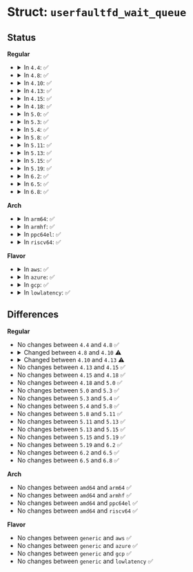 # Struct: <code>userfaultfd_wait_queue</code>

## Status
<b>Regular</b>
<ul>
<li>
<details>
<summary>In <code>4.4</code>: ✅</summary>

```c
struct userfaultfd_wait_queue {
    struct uffd_msg msg;
    wait_queue_t wq;
    struct userfaultfd_ctx *ctx;
};
```
</details>
</li>
<li>
<details>
<summary>In <code>4.8</code>: ✅</summary>

```c
struct userfaultfd_wait_queue {
    struct uffd_msg msg;
    wait_queue_t wq;
    struct userfaultfd_ctx *ctx;
};
```
</details>
</li>
<li>
<details>
<summary>In <code>4.10</code>: ✅</summary>

```c
struct userfaultfd_wait_queue {
    struct uffd_msg msg;
    wait_queue_t wq;
    struct userfaultfd_ctx *ctx;
    bool waken;
};
```
</details>
</li>
<li>
<details>
<summary>In <code>4.13</code>: ✅</summary>

```c
struct userfaultfd_wait_queue {
    struct uffd_msg msg;
    wait_queue_entry_t wq;
    struct userfaultfd_ctx *ctx;
    bool waken;
};
```
</details>
</li>
<li>
<details>
<summary>In <code>4.15</code>: ✅</summary>

```c
struct userfaultfd_wait_queue {
    struct uffd_msg msg;
    wait_queue_entry_t wq;
    struct userfaultfd_ctx *ctx;
    bool waken;
};
```
</details>
</li>
<li>
<details>
<summary>In <code>4.18</code>: ✅</summary>

```c
struct userfaultfd_wait_queue {
    struct uffd_msg msg;
    wait_queue_entry_t wq;
    struct userfaultfd_ctx *ctx;
    bool waken;
};
```
</details>
</li>
<li>
<details>
<summary>In <code>5.0</code>: ✅</summary>

```c
struct userfaultfd_wait_queue {
    struct uffd_msg msg;
    wait_queue_entry_t wq;
    struct userfaultfd_ctx *ctx;
    bool waken;
};
```
</details>
</li>
<li>
<details>
<summary>In <code>5.3</code>: ✅</summary>

```c
struct userfaultfd_wait_queue {
    struct uffd_msg msg;
    wait_queue_entry_t wq;
    struct userfaultfd_ctx *ctx;
    bool waken;
};
```
</details>
</li>
<li>
<details>
<summary>In <code>5.4</code>: ✅</summary>

```c
struct userfaultfd_wait_queue {
    struct uffd_msg msg;
    wait_queue_entry_t wq;
    struct userfaultfd_ctx *ctx;
    bool waken;
};
```
</details>
</li>
<li>
<details>
<summary>In <code>5.8</code>: ✅</summary>

```c
struct userfaultfd_wait_queue {
    struct uffd_msg msg;
    wait_queue_entry_t wq;
    struct userfaultfd_ctx *ctx;
    bool waken;
};
```
</details>
</li>
<li>
<details>
<summary>In <code>5.11</code>: ✅</summary>

```c
struct userfaultfd_wait_queue {
    struct uffd_msg msg;
    wait_queue_entry_t wq;
    struct userfaultfd_ctx *ctx;
    bool waken;
};
```
</details>
</li>
<li>
<details>
<summary>In <code>5.13</code>: ✅</summary>

```c
struct userfaultfd_wait_queue {
    struct uffd_msg msg;
    wait_queue_entry_t wq;
    struct userfaultfd_ctx *ctx;
    bool waken;
};
```
</details>
</li>
<li>
<details>
<summary>In <code>5.15</code>: ✅</summary>

```c
struct userfaultfd_wait_queue {
    struct uffd_msg msg;
    wait_queue_entry_t wq;
    struct userfaultfd_ctx *ctx;
    bool waken;
};
```
</details>
</li>
<li>
<details>
<summary>In <code>5.19</code>: ✅</summary>

```c
struct userfaultfd_wait_queue {
    struct uffd_msg msg;
    wait_queue_entry_t wq;
    struct userfaultfd_ctx *ctx;
    bool waken;
};
```
</details>
</li>
<li>
<details>
<summary>In <code>6.2</code>: ✅</summary>

```c
struct userfaultfd_wait_queue {
    struct uffd_msg msg;
    wait_queue_entry_t wq;
    struct userfaultfd_ctx *ctx;
    bool waken;
};
```
</details>
</li>
<li>
<details>
<summary>In <code>6.5</code>: ✅</summary>

```c
struct userfaultfd_wait_queue {
    struct uffd_msg msg;
    wait_queue_entry_t wq;
    struct userfaultfd_ctx *ctx;
    bool waken;
};
```
</details>
</li>
<li>
<details>
<summary>In <code>6.8</code>: ✅</summary>

```c
struct userfaultfd_wait_queue {
    struct uffd_msg msg;
    wait_queue_entry_t wq;
    struct userfaultfd_ctx *ctx;
    bool waken;
};
```
</details>
</li>
</ul>
<b>Arch</b>
<ul>
<li>
<details>
<summary>In <code>arm64</code>: ✅</summary>

```c
struct userfaultfd_wait_queue {
    struct uffd_msg msg;
    wait_queue_entry_t wq;
    struct userfaultfd_ctx *ctx;
    bool waken;
};
```
</details>
</li>
<li>
<details>
<summary>In <code>armhf</code>: ✅</summary>

```c
struct userfaultfd_wait_queue {
    struct uffd_msg msg;
    wait_queue_entry_t wq;
    struct userfaultfd_ctx *ctx;
    bool waken;
};
```
</details>
</li>
<li>
<details>
<summary>In <code>ppc64el</code>: ✅</summary>

```c
struct userfaultfd_wait_queue {
    struct uffd_msg msg;
    wait_queue_entry_t wq;
    struct userfaultfd_ctx *ctx;
    bool waken;
};
```
</details>
</li>
<li>
<details>
<summary>In <code>riscv64</code>: ✅</summary>

```c
struct userfaultfd_wait_queue {
    struct uffd_msg msg;
    wait_queue_entry_t wq;
    struct userfaultfd_ctx *ctx;
    bool waken;
};
```
</details>
</li>
</ul>
<b>Flavor</b>
<ul>
<li>
<details>
<summary>In <code>aws</code>: ✅</summary>

```c
struct userfaultfd_wait_queue {
    struct uffd_msg msg;
    wait_queue_entry_t wq;
    struct userfaultfd_ctx *ctx;
    bool waken;
};
```
</details>
</li>
<li>
<details>
<summary>In <code>azure</code>: ✅</summary>

```c
struct userfaultfd_wait_queue {
    struct uffd_msg msg;
    wait_queue_entry_t wq;
    struct userfaultfd_ctx *ctx;
    bool waken;
};
```
</details>
</li>
<li>
<details>
<summary>In <code>gcp</code>: ✅</summary>

```c
struct userfaultfd_wait_queue {
    struct uffd_msg msg;
    wait_queue_entry_t wq;
    struct userfaultfd_ctx *ctx;
    bool waken;
};
```
</details>
</li>
<li>
<details>
<summary>In <code>lowlatency</code>: ✅</summary>

```c
struct userfaultfd_wait_queue {
    struct uffd_msg msg;
    wait_queue_entry_t wq;
    struct userfaultfd_ctx *ctx;
    bool waken;
};
```
</details>
</li>
</ul>

## Differences
<b>Regular</b>
<ul>
<li>
No changes between <code>4.4</code> and <code>4.8</code> ✅
</li>
<li>
<details>
<summary>Changed between <code>4.8</code> and <code>4.10</code> ⚠️</summary>
<ul>
<li>
<b>Field added. </b>
<code>bool waken</code>
</li>
</ul>
</details>
</li>
<li>
<details>
<summary>Changed between <code>4.10</code> and <code>4.13</code> ⚠️</summary>
<ul>
<li>
<b>Field type changed. </b>
<code>wait_queue_t wq</code> ➡️ <code>wait_queue_entry_t wq</code>
</li>
</ul>
</details>
</li>
<li>
No changes between <code>4.13</code> and <code>4.15</code> ✅
</li>
<li>
No changes between <code>4.15</code> and <code>4.18</code> ✅
</li>
<li>
No changes between <code>4.18</code> and <code>5.0</code> ✅
</li>
<li>
No changes between <code>5.0</code> and <code>5.3</code> ✅
</li>
<li>
No changes between <code>5.3</code> and <code>5.4</code> ✅
</li>
<li>
No changes between <code>5.4</code> and <code>5.8</code> ✅
</li>
<li>
No changes between <code>5.8</code> and <code>5.11</code> ✅
</li>
<li>
No changes between <code>5.11</code> and <code>5.13</code> ✅
</li>
<li>
No changes between <code>5.13</code> and <code>5.15</code> ✅
</li>
<li>
No changes between <code>5.15</code> and <code>5.19</code> ✅
</li>
<li>
No changes between <code>5.19</code> and <code>6.2</code> ✅
</li>
<li>
No changes between <code>6.2</code> and <code>6.5</code> ✅
</li>
<li>
No changes between <code>6.5</code> and <code>6.8</code> ✅
</li>
</ul>
<b>Arch</b>
<ul>
<li>
No changes between <code>amd64</code> and <code>arm64</code> ✅
</li>
<li>
No changes between <code>amd64</code> and <code>armhf</code> ✅
</li>
<li>
No changes between <code>amd64</code> and <code>ppc64el</code> ✅
</li>
<li>
No changes between <code>amd64</code> and <code>riscv64</code> ✅
</li>
</ul>
<b>Flavor</b>
<ul>
<li>
No changes between <code>generic</code> and <code>aws</code> ✅
</li>
<li>
No changes between <code>generic</code> and <code>azure</code> ✅
</li>
<li>
No changes between <code>generic</code> and <code>gcp</code> ✅
</li>
<li>
No changes between <code>generic</code> and <code>lowlatency</code> ✅
</li>
</ul>
